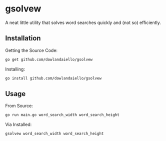# gsolvew

A neat little utility that solves word searches quickly and (not so) efficiently.

## Installation

Getting the Source Code:

```zsh
go get github.com/dowlandaiello/gsolvew
```

Installing:

```zsh
go install github.com/dowlandaiello/gsolvew
```

## Usage

From Source:

```zsh
go run main.go word_search_width word_search_height
```

Via Installed:

```zsh
gsolvew word_search_width word_search_height
```
